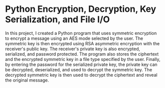 # Python Encryption, Decryption, Key Serialization, and File I/O
In this project, I created a Python program that uses symmetric encryption to encrypt a message using an AES mode selected by the user. The symmetric key is then encrypted using RSA asymmetric encryption with the receiver's public key. The receiver's private key is also encrypted, serialized, and password protected. The program also stores the ciphertext and the encrypted symmetric key in a file type specified by the user. Finally, by entering the password for the serialized private key, the private key can be decrypted, deserialized, and used to decrypt the symmetric key. The decrypted symmetric key is then used to decrypt the ciphertext and reveal the original message.
